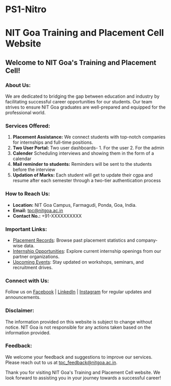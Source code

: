 # PS1-Nitro

# NIT Goa Training and Placement Cell Website

## Welcome to NIT Goa's Training and Placement Cell!

### About Us:
We are dedicated to bridging the gap between education and industry by facilitating successful career opportunities for our students. Our team strives to ensure NIT Goa graduates are well-prepared and equipped for the professional world.

### Services Offered:
1. **Placement Assistance:** We connect students with top-notch companies for internships and full-time positions.
2. **Two User Portal:** Two user dashboards- 1. For the user 2. For the admin
3. **Calender** Scheduling interviews and showing them in the form of a calendar
5. **Mail reminder to students:** Reminders will be sent to the students before the interview
6. **Updation of Marks:** Each student will get to update their cgpa and resume after each semester through a two-tier authentication process

### How to Reach Us:
- **Location:** NIT Goa Campus, Farmagudi, Ponda, Goa, India.
- **Email:** tpc@nitgoa.ac.in
- **Contact No.:** +91-XXXXXXXXXX

### Important Links:
- [Placement Records](#): Browse past placement statistics and company-wise data.
- [Internship Opportunities](#): Explore current internship openings from our partner organizations.
- [Upcoming Events](#): Stay updated on workshops, seminars, and recruitment drives.

### Connect with Us:
Follow us on [Facebook](#) | [LinkedIn](#) | [Instagram](#) for regular updates and announcements.

### Disclaimer:
The information provided on this website is subject to change without notice. NIT Goa is not responsible for any actions taken based on the information provided.

### Feedback:
We welcome your feedback and suggestions to improve our services. Please reach out to us at tpc_feedback@nitgoa.ac.in.

Thank you for visiting NIT Goa's Training and Placement Cell website. We look forward to assisting you in your journey towards a successful career!
